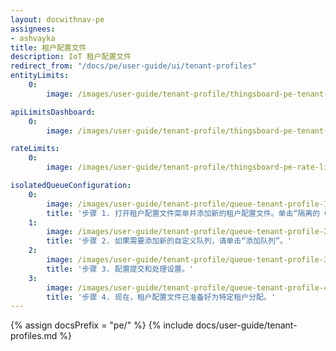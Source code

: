 ```yaml
---
layout: docwithnav-pe
assignees:
- ashvayka
title: 租户配置文件
description: IoT 租户配置文件
redirect_from: "/docs/pe/user-guide/ui/tenant-profiles"
entityLimits:
    0:
        image: /images/user-guide/tenant-profile/thingsboard-pe-tenant-profiles-entity-limits.png  

apiLimitsDashboard:
    0:
        image: /images/user-guide/tenant-profile/thingsboard-pe-tenant-profiles-api-limits-dashboard.png  

rateLimits:
    0:
        image: /images/user-guide/tenant-profile/thingsboard-pe-rate-limits.png  

isolatedQueueConfiguration:
    0:
        image: /images/user-guide/tenant-profile/queue-tenant-profile-1-pe.png
        title: '步骤 1. 打开租户配置文件菜单并添加新的租户配置文件。单击“隔离的 GridLinks RuleEngine”框，默认添加主队列，且无法重命名或删除。'
    1:
        image: /images/user-guide/tenant-profile/queue-tenant-profile-2-pe.png
        title: '步骤 2. 如果需要添加新的自定义队列，请单击“添加队列”。'
    2:
        image: /images/user-guide/tenant-profile/queue-tenant-profile-3-pe.png
        title: '步骤 3. 配置提交和处理设置。'
    3:
        image: /images/user-guide/tenant-profile/queue-tenant-profile-4-pe.png
        title: '步骤 4. 现在，租户配置文件已准备好为特定租户分配。'
---
```


{% assign docsPrefix = "pe/" %}
{% include docs/user-guide/tenant-profiles.md %}